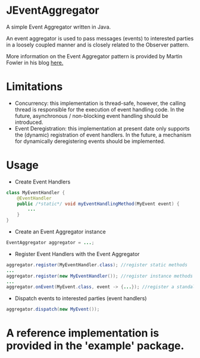 # JEventAggregator
A simple Event Aggregator written in Java. 

An event aggregator is used to pass messages (events) to interested parties in a loosely coupled manner and is closely related to the Observer pattern.

More information on the Event Aggregator pattern is provided by Martin Fowler in his blog [here.](https://martinfowler.com/eaaDev/EventAggregator.html)

# Limitations
- Concurrency: this implementation is thread-safe, however, the calling thread is responsible for the execution of event handling code. In the future, asynchronous / non-blocking event handling should be introduced.
- Event Deregistration: this implementation at present date only supports the (dynamic) registration of event handlers. In the future, a mechanism for dynamically deregistering events should be implemented.

# Usage
- Create Event Handlers
```Java
class MyEventHandler {
    @EventHandler
    public /*static*/ void myEventHandlingMethod(MyEvent event) {
        ...
    }
}
```

- Create an Event Aggregator instance
```Java
EventAggregator aggregator = ...;
```

- Register Event Handlers with the Event Aggregator
```Java
aggregator.register(MyEventHandler.class); //register static methods
...
aggregator.register(new MyEventHandler()); //register instance methods
...
aggregator.onEvent(MyEvent.class, event -> {...}); //register a standalone event handler 
```

- Dispatch events to interested parties (event handlers)
```Java
aggregator.dispatch(new MyEvent());
```

# A reference implementation is provided in the 'example' package.